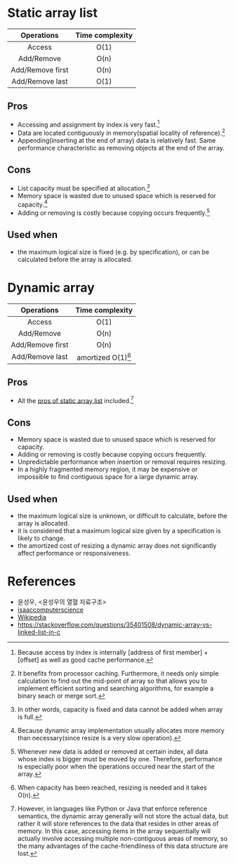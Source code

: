 # Static array list

| Operations       | Time complexity |
| :--------------: | :-------------: |
| Access           | O(1)            |
| Add/Remove       | O(n)            |
| Add/Remove first | O(n)            |
| Add/Remove last  | O(1)            |

## Pros

- Accessing and assignment by index is very fast.[^static_arraylist_pros_0]
- Data are located contiguously in memory(spatial locality of reference).[^static_arraylist_pros_1]
- Appending(inserting at the end of array) data is relatively fast. Same performance characteristic as removing objects at the end of the array.

## Cons

- List capacity must be specified at allocation.[^static_arraylist_cons_0]
- Memory space is wasted due to unused space which is reserved for capacity.[^static_arraylist_cons_1]
- Adding or removing is costly because copying occurs frequently.[^static_arraylist_cons_2]

## Used when

- the maximum logical size is fixed (e.g. by specification), or can be calculated before the array is allocated.

# Dynamic array

| Operations       | Time complexity                          |
| :--------------: | :--------------------------------------: |
| Access           | O(1)                                     |
| Add/Remove       | O(n)                                     |
| Add/Remove first | O(n)                                     |
| Add/Remove last  | amortized O(1)[^static_arraylist_pros_2] |

## Pros

- All the [pros of static array list](#pros) included.[^dynamic_arraylist_pros_0]

## Cons

- Memory space is wasted due to unused space which is reserved for capacity.
- Adding or removing is costly because copying occurs frequently.
- Unpredictable performance when insertion or removal requires resizing.
- In a highly fragmented memory region, it may be expensive or impossible to find contiguous space for a large dynamic array.

## Used when
- the maximum logical size is unknown, or difficult to calculate, before the array is allocated.
- it is considered that a maximum logical size given by a specification is likely to change.
- the amortized cost of resizing a dynamic array does not significantly affect performance or responsiveness.

# References

- 윤성우, <윤성우의 열혈 자료구조>
- [isaaccomputerscience][reference_link_0]
- [Wikipedia][reference_link_1]
- https://stackoverflow.com/questions/35401508/dynamic-array-vs-linked-list-in-c

[reference_link_0]: <https://isaaccomputerscience.org/concepts/dsa_datastruct_list?examBoard=all&stage=all>
[reference_link_1]: <https://en.wikipedia.org/wiki/Dynamic_array#cite_note-27>

[^static_arraylist_pros_0]: Because access by index is internally [address of first member] + [offset] as well as good cache performance.
[^static_arraylist_pros_1]: It benefits from processor caching. Furthermore, it needs only simple calculation to find out the mid-point of array so that allows you to implement efficient sorting and searching algorithms, for example a binary seach or merge sort.
[^static_arraylist_pros_2]: When capacity has been reached, resizing is needed and it takes O(n).
[^static_arraylist_cons_0]: In other words, capacity is fixed and data cannot be added when array is full.
[^static_arraylist_cons_1]: Because dynamic array implementation usually allocates more memory than necessary(since resize is a very slow operation).
[^static_arraylist_cons_2]: Whenever new data is added or removed at certain index, all data whose index is bigger must be moved by one. Therefore, performance is especially poor when the operations occured near the start of the array.
[^dynamic_arraylist_pros_0]: However, in languages like Python or Java that enforce reference semantics, the dynamic array generally will not store the actual data, but rather it will store references to the data that resides in other areas of memory. In this case, accessing items in the array sequentially will actually involve accessing multiple non-contiguous areas of memory, so the many advantages of the cache-friendliness of this data structure are lost.
